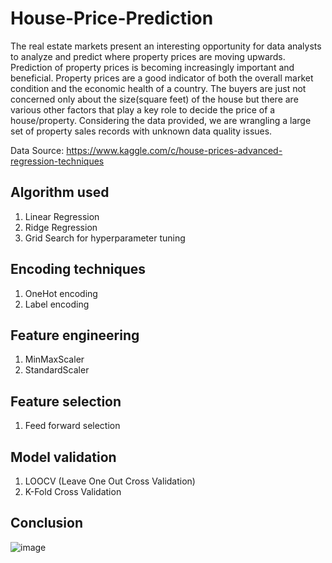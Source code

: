 # House-Price-Prediction
The real estate markets present an interesting opportunity for data analysts to analyze and predict where property prices are moving upwards. Prediction of property prices is becoming increasingly important and beneficial. Property prices are a good indicator of both the overall market condition and the economic health of a country. The buyers are just not concerned only about the size(square feet) of the house but there are various other factors that play a key role to decide the price of a house/property. Considering the data provided, we are wrangling a large set of property sales records with unknown data quality issues.

Data Source: https://www.kaggle.com/c/house-prices-advanced-regression-techniques

## Algorithm used
1. Linear Regression
2. Ridge Regression
3. Grid Search for hyperparameter tuning

## Encoding techniques
1. OneHot encoding
2. Label encoding

## Feature engineering
1. MinMaxScaler
2. StandardScaler

## Feature selection
1. Feed forward selection

## Model validation
1. LOOCV (Leave One Out Cross Validation)
2. K-Fold Cross Validation

## Conclusion
![image](https://user-images.githubusercontent.com/71747522/114136871-00bc9580-9929-11eb-8266-ad52bf5de174.png)
